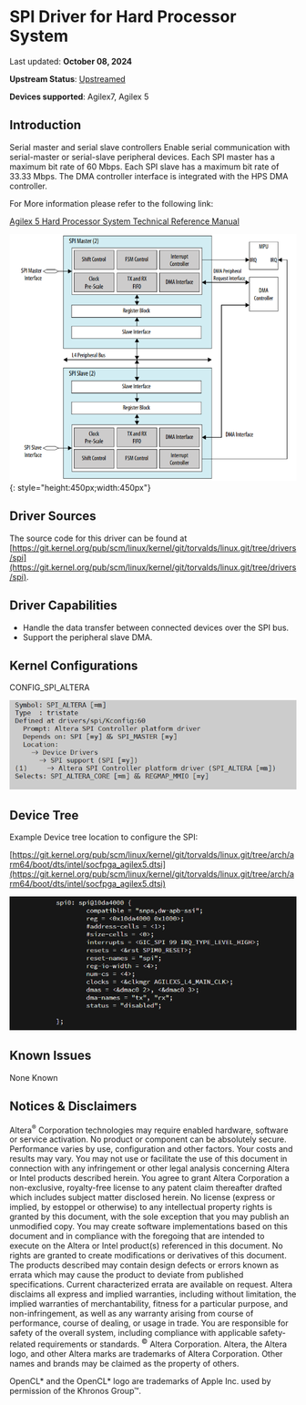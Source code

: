 # **SPI Driver for Hard Processor System**

Last updated: **October 08, 2024** 

**Upstream Status**: [Upstreamed](https://git.kernel.org/pub/scm/linux/kernel/git/torvalds/linux.git/tree/drivers/spi)

**Devices supported**: Agilex7, Agilex 5

## **Introduction**

Serial master and serial slave controllers Enable serial communication with serial-master or serial-slave peripheral devices.
Each SPI master has a maximum bit rate of 60 Mbps.
Each SPI slave has a maximum bit rate of 33.33 Mbps.
The DMA controller interface is integrated with the HPS DMA controller.

For More information please refer to the following link:

[Agilex 5 Hard Processor System Technical Reference Manual](https://www.intel.com/content/www/us/en/docs/programmable/814346)

![spi_diagram](images/spi_diagram.png){: style="height:450px;width:450px"}

## **Driver Sources**

The source code for this driver can be found at [https://git.kernel.org/pub/scm/linux/kernel/git/torvalds/linux.git/tree/drivers/spi](https://git.kernel.org/pub/scm/linux/kernel/git/torvalds/linux.git/tree/drivers/spi).

## **Driver Capabilities**

* Handle the data transfer between connected devices over the SPI bus.
* Support the peripheral slave DMA.


## **Kernel Configurations**

CONFIG_SPI_ALTERA

![spi_config_path](images/spi_config_path_1.png)

## **Device Tree**

Example Device tree location to configure the SPI:

[https://git.kernel.org/pub/scm/linux/kernel/git/torvalds/linux.git/tree/arch/arm64/boot/dts/intel/socfpga_agilex5.dtsi](https://git.kernel.org/pub/scm/linux/kernel/git/torvalds/linux.git/tree/arch/arm64/boot/dts/intel/socfpga_agilex5.dtsi)

![spi_device_tree](images/spi_device_tree.png)

## **Known Issues**

None Known

## Notices & Disclaimers

Altera<sup>&reg;</sup> Corporation technologies may require enabled hardware, software or service activation.
No product or component can be absolutely secure. 
Performance varies by use, configuration and other factors.
Your costs and results may vary. 
You may not use or facilitate the use of this document in connection with any infringement or other legal analysis concerning Altera or Intel products described herein. You agree to grant Altera Corporation a non-exclusive, royalty-free license to any patent claim thereafter drafted which includes subject matter disclosed herein.
No license (express or implied, by estoppel or otherwise) to any intellectual property rights is granted by this document, with the sole exception that you may publish an unmodified copy. You may create software implementations based on this document and in compliance with the foregoing that are intended to execute on the Altera or Intel product(s) referenced in this document. No rights are granted to create modifications or derivatives of this document.
The products described may contain design defects or errors known as errata which may cause the product to deviate from published specifications.  Current characterized errata are available on request.
Altera disclaims all express and implied warranties, including without limitation, the implied warranties of merchantability, fitness for a particular purpose, and non-infringement, as well as any warranty arising from course of performance, course of dealing, or usage in trade.
You are responsible for safety of the overall system, including compliance with applicable safety-related requirements or standards. 
<sup>&copy;</sup> Altera Corporation.  Altera, the Altera logo, and other Altera marks are trademarks of Altera Corporation.  Other names and brands may be claimed as the property of others. 

OpenCL* and the OpenCL* logo are trademarks of Apple Inc. used by permission of the Khronos Group™. 
